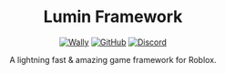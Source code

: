 <div align="center">

# Lumin Framework
[![Wally](https://gist.githubusercontent.com/2jammers/fb0ec771a9fe1c5f7674872a784a0fa8/raw/50c2114d7c3971d15d14972d72a9eb346c35af9e/Wally.svg)](https://wally.run/package/lumin/framework)
[![GitHub](https://gist.githubusercontent.com/2jammers/fb0ec771a9fe1c5f7674872a784a0fa8/raw/50c2114d7c3971d15d14972d72a9eb346c35af9e/GitHubRelease.svg)](https://github.com/lumin-dev/LuminFramework/releases/latest)
[![Discord](https://gist.githubusercontent.com/2jammers/fb0ec771a9fe1c5f7674872a784a0fa8/raw/50c2114d7c3971d15d14972d72a9eb346c35af9e/Discord.svg)](https://lumin-dev.github.io/link/discord)

A lightning fast & amazing game framework for Roblox.

</div>
